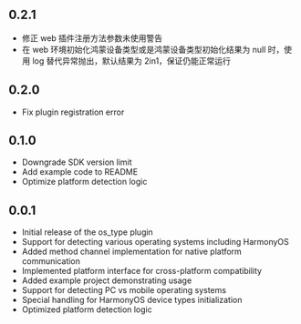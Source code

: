## 0.2.1

- 修正 web 插件注册方法参数未使用警告
- 在 web 环境初始化鸿蒙设备类型或是鸿蒙设备类型初始化结果为 null 时，使用 log 替代异常抛出，默认结果为 2in1，保证仍能正常运行

## 0.2.0

- Fix plugin registration error

## 0.1.0

- Downgrade SDK version limit
- Add example code to README
- Optimize platform detection logic

## 0.0.1

- Initial release of the os_type plugin
- Support for detecting various operating systems including HarmonyOS
- Added method channel implementation for native platform communication
- Implemented platform interface for cross-platform compatibility
- Added example project demonstrating usage
- Support for detecting PC vs mobile operating systems
- Special handling for HarmonyOS device types initialization
- Optimized platform detection logic
